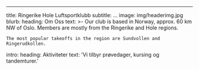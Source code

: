 ---
title: Ringerike Hole Luftsportklubb
subtitle: ...
image: img/headerimg.jpg
blurb:
  heading: Om Oss
  text: >-
    Our club is based in Norway, approx. 60 km NW of Oslo. Members are mostly
    from the Ringerike and Hole regions.


    The most popular takeoffs in the region are Sundvollen and Ringerudkollen.
intro:
  heading: Aktiviteter
  text: 'Vi tilbyr prøvedager, kursing og tandemturer.'
